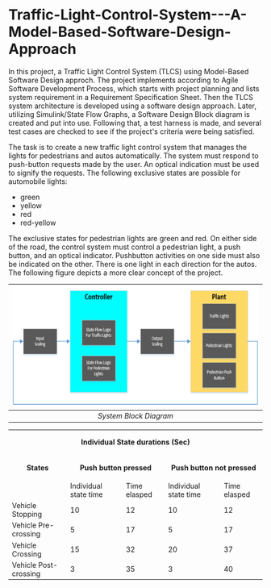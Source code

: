 # Traffic-Light-Control-System---A-Model-Based-Software-Design-Approach
In this project, a Traffic Light Control System (TLCS) using Model-Based Software Design approch. The project implements according to Agile Software Development Process, which starts with project planning and lists system requirement in a Requirement Specification Sheet. Then the TLCS system architecture is developed using a software design approach. Later, utilizing Simulink/State Flow Graphs, a Software Design Block diagram is created and put into use. Following that, a test harness is made, and several test cases are checked to see if the project's criteria were being satisfied.

The task is to create a new traffic light control system that manages the lights for pedestrians and autos automatically. The system must respond to push-button requests made by the user. An optical indication must be used to signify the requests. The following exclusive states are possible for automobile lights:

- green
- yellow
- red
- red-yellow

The exclusive states for pedestrian lights are green and red. On either side of the road, the control system must control a pedestrian light, a push button, and an optical indicator. Pushbutton activities on one side must also be indicated on the other. There is one light in each direction for the autos. The following figure depicts a more clear concept of the project.

 | <img src="./Images/System Block Diagram.PNG"> |
 |:--:| 
 | *System Block Diagram* |

<table>
  
   <tr>
    <td colspan="5"><p align="center"><strong>Individual State durations (Sec) </strong></p> </td>
  </tr>
  
  <tr>
    <td rowspan="1"><p align="center"><b> States </p></b></td>
    <td colspan="2"><p align="center"><b> Push button pressed </p></b> </td>
    <td colspan="2"><p align="center"><b> Push button not pressed </p></b></td>
  </tr>
  
  <tr>
    <td></td>
    <td>Individual state time</td>
    <td>Time elasped</td>
    <td>Individual state time</td>
    <td>Time elasped</td>
  </tr>
  
  
   <tr>
    <td>Vehicle Stopping</td>
    <td>10</td>
    <td>12</td>
    <td>10</td>
    <td>12</td>
  </tr>
     <tr>
    <td>Vehicle Pre-crossing</td>
    <td>5</td>
    <td>17</td>
    <td>5</td>
    <td>17</td>
  </tr>
     <tr>
    <td>Vehicle Crossing</td>
    <td>15</td>
    <td>32</td>
    <td>20</td>
    <td>37</td>
  </tr>
     <tr>
    <td>Vehicle Post-crossing</td>
    <td>3</td>
    <td>35</td>
    <td>3</td>
    <td>40</td>
  </tr>
</table>
